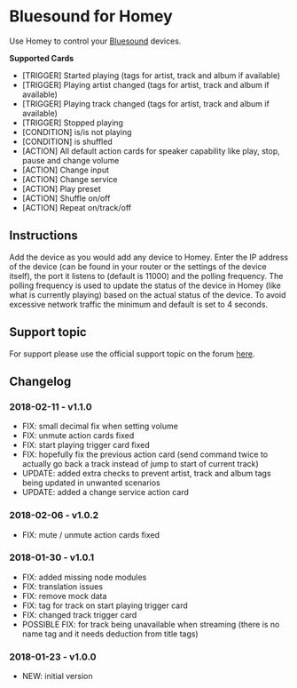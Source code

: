 # Bluesound for Homey
Use Homey to control your [Bluesound](http://www.bluesound.com) devices.

**Supported Cards**
- [TRIGGER] Started playing (tags for artist, track and album if available)
- [TRIGGER] Playing artist changed (tags for artist, track and album if available)
- [TRIGGER] Playing track changed (tags for artist, track and album if available)
- [TRIGGER] Stopped playing
- [CONDITION] is/is not playing
- [CONDITION] is shuffled
- [ACTION] All default action cards for speaker capability like play, stop, pause and change volume
- [ACTION] Change input
- [ACTION] Change service
- [ACTION] Play preset
- [ACTION] Shuffle on/off
- [ACTION] Repeat on/track/off

## Instructions
Add the device as you would add any device to Homey. Enter the IP address of the device (can be found in your router or the settings of the device itself), the port it listens to (default is 11000) and the polling frequency. The polling frequency is used to update the status of the device in Homey (like what is currently playing) based on the actual status of the device. To avoid excessive network traffic the minimum and default is set to 4 seconds.

## Support topic
For support please use the official support topic on the forum [here](https://forum.athom.com/discussion/4559/).

## Changelog
### 2018-02-11 - v1.1.0
- FIX: small decimal fix when setting volume
- FIX: unmute action cards fixed
- FIX: start playing trigger card fixed
- FIX: hopefully fix the previous action card (send command twice to actually go back a track instead of jump to start of current track)
- UPDATE: added extra checks to prevent artist, track and album tags being updated in unwanted scenarios
- UPDATE: added a change service action card

### 2018-02-06 - v1.0.2
- FIX: mute / unmute action cards fixed

### 2018-01-30 - v1.0.1
- FIX: added missing node modules
- FIX: translation issues
- FIX: remove mock data
- FIX: tag for track on start playing trigger card
- FIX: changed track trigger card
- POSSIBLE FIX: for track being unavailable when streaming (there is no name tag and it needs deduction from title tags)

### 2018-01-23 - v1.0.0
- NEW: initial version
